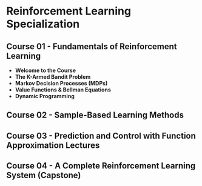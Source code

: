 # Reinforcement Learning Specialization

## Course 01 - Fundamentals of Reinforcement Learning
- **Welcome to the Course**  
- **The K-Armed Bandit Problem**  
- **Markov Decision Processes (MDPs)**  
- **Value Functions & Bellman Equations**  
- **Dynamic Programming**  


## Course 02 - Sample-Based Learning Methods
## Course 03 - Prediction and Control with Function Approximation Lectures
## Course 04 - A Complete Reinforcement Learning System (Capstone)
